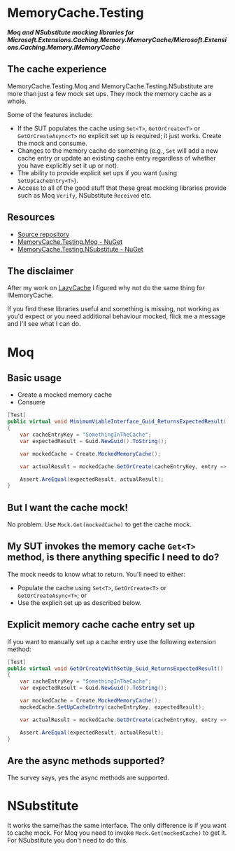 # MemoryCache.Testing
__*Moq and NSubstitute mocking libraries for Microsoft.Extensions.Caching.Memory.MemoryCache/Microsoft.Extensions.Caching.Memory.IMemoryCache*__

## The cache experience
MemoryCache.Testing.Moq and MemoryCache.Testing.NSubstitute are more than just a few mock set ups. They mock the memory cache as a whole.

Some of the features include:
- If the SUT populates the cache using `Set<T>`, `GetOrCreate<T>` or `GetOrCreateAsync<T>` no explicit set up is required; it just works. Create the mock and consume.
- Changes to the memory cache do something (e.g., `Set` will add a new cache entry or update an existing cache entry regardless of whether you have explicitly set it up or not).
- The ability to provide explicit set ups if you want (using `SetUpCacheEntry<T>`).
- Access to all of the good stuff that these great mocking libraries provide such as Moq ```Verify```, NSubstitute ```Received``` etc. 

## Resources
- [Source repository](https://github.com/rgvlee/MemoryCache.Testing)
- [MemoryCache.Testing.Moq - NuGet](https://www.nuget.org/packages/MemoryCache.Testing.Moq/)
- [MemoryCache.Testing.NSubstitute - NuGet](https://www.nuget.org/packages/MemoryCache.Testing.NSubstitute/)

## The disclaimer
After my work on [LazyCache](https://github.com/rgvlee/LazyCache.Testing) I figured why not do the same thing for IMemoryCache.

If you find these libraries useful and something is missing, not working as you'd expect or you need additional behaviour mocked, flick me a message and I'll see what I can do.

# Moq
## Basic usage
- Create a mocked memory cache
- Consume

``` C#
[Test]
public virtual void MinimumViableInterface_Guid_ReturnsExpectedResult()
{
    var cacheEntryKey = "SomethingInTheCache";
    var expectedResult = Guid.NewGuid().ToString();

    var mockedCache = Create.MockedMemoryCache();

    var actualResult = mockedCache.GetOrCreate(cacheEntryKey, entry => expectedResult);

    Assert.AreEqual(expectedResult, actualResult);
}
```

## But I want the cache mock!
No problem. Use `Mock.Get(mockedCache)` to get the cache mock.

## My SUT invokes the memory cache `Get<T>` method, is there anything specific I need to do?
The mock needs to know what to return. You'll need to either:
- Populate the cache using `Set<T>`, `GetOrCreate<T>` or `GetOrCreateAsync<T>`; or
- Use the explicit set up as described below.

## Explicit memory cache cache entry set up
If you want to manually set up a cache entry use the following extension method:

``` C#
[Test]
public virtual void GetOrCreateWithSetUp_Guid_ReturnsExpectedResult()
{
    var cacheEntryKey = "SomethingInTheCache";
    var expectedResult = Guid.NewGuid().ToString();

    var mockedCache = Create.MockedMemoryCache();
    mockedCache.SetUpCacheEntry(cacheEntryKey, expectedResult);

    var actualResult = mockedCache.GetOrCreate(cacheEntryKey, entry => expectedResult);

    Assert.AreEqual(expectedResult, actualResult);
}
```

## Are the async methods supported?
The survey says, yes the async methods are supported.

# NSubstitute
It works the same/has the same interface. The only difference is if you want to cache mock. For Moq you need to invoke `Mock.Get(mockedCache)` to get it. For NSubstitute you don't need to do this.